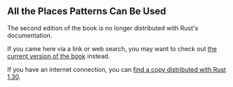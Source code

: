 ## All the Places Patterns Can Be Used

The second edition of the book is no longer distributed with Rust's documentation.

If you came here via a link or web search, you may want to check out [the current version of the book](../ch18-01-all-the-places-for-patterns.html) instead.

If you have an internet connection, you can [find a copy distributed with Rust 1.30](https://doc.rust-lang.org/1.30.0/book/second-edition/ch18-01-all-the-places-for-patterns.html).